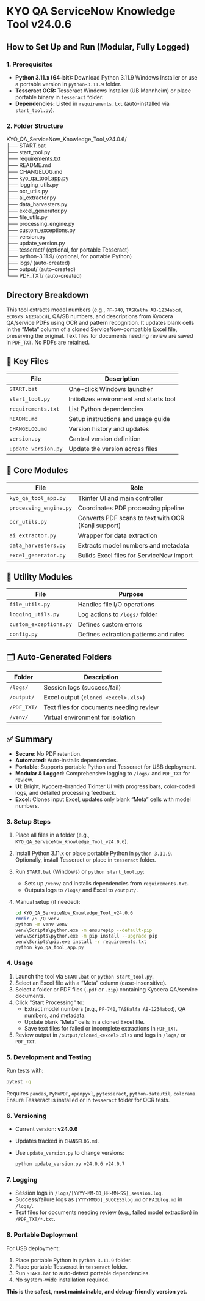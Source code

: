 # KYO QA ServiceNow Knowledge Tool v24.0.6

## How to Set Up and Run (Modular, Fully Logged)

### 1. Prerequisites

- **Python 3.11.x (64-bit):** Download Python 3.11.9 Windows Installer or use a portable version in `python-3.11.9` folder.
- **Tesseract OCR:** Tesseract Windows Installer (UB Mannheim) or place portable binary in `tesseract` folder.
- **Dependencies:** Listed in `requirements.txt` (auto-installed via `start_tool.py`).

### 2. Folder Structure

KYO_QA_ServiceNow_Knowledge_Tool_v24.0.6/\
├── START.bat\
├── start_tool.py\
├── requirements.txt\
├── README.md\
├── CHANGELOG.md\
├── kyo_qa_tool_app.py\
├── logging_utils.py\
├── ocr_utils.py\
├── ai_extractor.py\
├── data_harvesters.py\
├── excel_generator.py\
├── file_utils.py\
├── processing_engine.py\
├── custom_exceptions.py\
├── version.py\
├── update_version.py\
├── tesseract/ (optional, for portable Tesseract)\
├── python-3.11.9/ (optional, for portable Python)\
├── logs/ (auto-created)\
├── output/ (auto-created)\
└── PDF_TXT/ (auto-created)

## Directory Breakdown

This tool extracts model numbers (e.g., `PF-740`, `TASKalfa AB-1234abcd`, `ECOSYS A123abcd`), QA/SB numbers, and descriptions from Kyocera QA/service PDFs using OCR and pattern recognition. It updates blank cells in the “Meta” column of a cloned ServiceNow-compatible Excel file, preserving the original. Text files for documents needing review are saved in `PDF_TXT`. No PDFs are retained.

## 📁 Key Files

| File | Description |
| --- | --- |
| `START.bat` | One-click Windows launcher |
| `start_tool.py` | Initializes environment and starts tool |
| `requirements.txt` | List Python dependencies |
| `README.md` | Setup instructions and usage guide |
| `CHANGELOG.md` | Version history and updates |
| `version.py` | Central version definition |
| `update_version.py` | Update the version across files |

## 🧠 Core Modules

| File | Role |
| --- | --- |
| `kyo_qa_tool_app.py` | Tkinter UI and main controller |
| `processing_engine.py` | Coordinates PDF processing pipeline |
| `ocr_utils.py` | Converts PDF scans to text with OCR (Kanji support) |
| `ai_extractor.py` | Wrapper for data extraction |
| `data_harvesters.py` | Extracts model numbers and metadata |
| `excel_generator.py` | Builds Excel files for ServiceNow import |

## 🔧 Utility Modules

| File | Purpose |
| --- | --- |
| `file_utils.py` | Handles file I/O operations |
| `logging_utils.py` | Log actions to `/logs/` folder |
| `custom_exceptions.py` | Defines custom errors |
| `config.py` | Defines extraction patterns and rules |

## 🗂️ Auto-Generated Folders

| Folder | Description |
| --- | --- |
| `/logs/` | Session logs (success/fail) |
| `/output/` | Excel output (`cloned_<excel>.xlsx`) |
| `/PDF_TXT/` | Text files for documents needing review |
| `/venv/` | Virtual environment for isolation |

## ✅ Summary

- **Secure**: No PDF retention.
- **Automated**: Auto-installs dependencies.
- **Portable**: Supports portable Python and Tesseract for USB deployment.
- **Modular & Logged**: Comprehensive logging to `/logs/` and `PDF_TXT` for review.
- **UI**: Bright, Kyocera-branded Tkinter UI with progress bars, color-coded logs, and detailed processing feedback.
- **Excel**: Clones input Excel, updates only blank “Meta” cells with model numbers.

### 3. Setup Steps

1. Place all files in a folder (e.g., `KYO_QA_ServiceNow_Knowledge_Tool_v24.0.6`).
2. Install Python 3.11.x or place portable Python in `python-3.11.9`. Optionally, install Tesseract or place in `tesseract` folder.
3. Run `START.bat` (Windows) or `python start_tool.py`:
   - Sets up `/venv/` and installs dependencies from `requirements.txt`.
   - Outputs logs to `/logs/` and Excel to `/output/`.
4. Manual setup (if needed):

   ```bash
   cd KYO_QA_ServiceNow_Knowledge_Tool_v24.0.6
   rmdir /S /Q venv
   python -m venv venv
   venv\Scripts\python.exe -m ensurepip --default-pip
   venv\Scripts\python.exe -m pip install --upgrade pip
   venv\Scripts\pip.exe install -r requirements.txt
   python kyo_qa_tool_app.py
   ```

### 4. Usage

1. Launch the tool via `START.bat` or `python start_tool.py`.
2. Select an Excel file with a “Meta” column (case-insensitive).
3. Select a folder or PDF files (`.pdf` or `.zip`) containing Kyocera QA/service documents.
4. Click "Start Processing" to:
   - Extract model numbers (e.g., `PF-740`, `TASKalfa AB-1234abcd`), QA numbers, and metadata.
   - Update blank “Meta” cells in a cloned Excel file.
   - Save text files for failed or incomplete extractions in `PDF_TXT`.
5. Review output in `/output/cloned_<excel>.xlsx` and logs in `/logs/` or `PDF_TXT`.

### 5. Development and Testing

Run tests with:

```bash
pytest -q
```

Requires `pandas`, `PyMuPDF`, `openpyxl`, `pytesseract`, `python-dateutil`, `colorama`. Ensure Tesseract is installed or in `tesseract` folder for OCR tests.

### 6. Versioning

- Current version: **v24.0.6**
- Updates tracked in `CHANGELOG.md`.
- Use `update_version.py` to change versions:

  ```bash
  python update_version.py v24.0.6 v24.0.7
  ```

### 7. Logging

- Session logs in `/logs/[YYYY-MM-DD_HH-MM-SS]_session.log`.
- Success/failure logs as `[YYYYMMDD]_SUCCESSlog.md` or `FAILlog.md` in `/logs/`.
- Text files for documents needing review (e.g., failed model extraction) in `/PDF_TXT/*.txt`.

### 8. Portable Deployment

For USB deployment:

1. Place portable Python in `python-3.11.9` folder.
2. Place portable Tesseract in `tesseract` folder.
3. Run `START.bat` to auto-detect portable dependencies.
4. No system-wide installation required.

**This is the safest, most maintainable, and debug-friendly version yet.**
